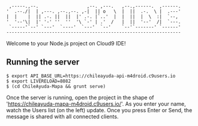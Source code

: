 
     ,-----.,--.                  ,--. ,---.   ,--.,------.  ,------.
    '  .--./|  | ,---. ,--.,--. ,-|  || o   \  |  ||  .-.  \ |  .---'
    |  |    |  || .-. ||  ||  |' .-. |`..'  |  |  ||  |  \  :|  `--, 
    '  '--'\|  |' '-' ''  ''  '\ `-' | .'  /   |  ||  '--'  /|  `---.
     `-----'`--' `---'  `----'  `---'  `--'    `--'`-------' `------'
    ----------------------------------------------------------------- 


Welcome to your Node.js project on Cloud9 IDE!

## Running the server
    $ export API_BASE_URL=https://chileayuda-api-m4droid.c9users.io
    $ export LIVERELOAD=8082
    $ (cd ChileAyuda-Mapa && grunt serve)

Once the server is running, open the project in the shape of 'https://chileayuda-mapa-m4droid.c9users.io/'. As you enter your name, watch the Users list (on the left) update. Once you press Enter or Send, the message is shared with all connected clients.
